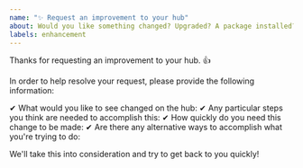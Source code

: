 ```yaml
---
name: "✨ Request an improvement to your hub"
about: Would you like something changed? Upgraded? A package installed?
labels: enhancement
---
```


Thanks for requesting an improvement to your hub. 👍

In order to help resolve your request, please provide the following information:

✔ What would you like to see changed on the hub:
✔ Any particular steps you think are needed to accomplish this:
✔ How quickly do you need this change to be made:
✔ Are there any alternative ways to accomplish what you're trying to do:

We'll take this into consideration and try to get back to you quickly!
